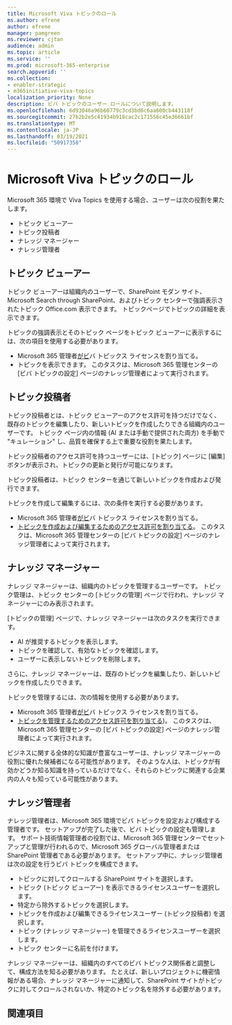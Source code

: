 ```yaml
---
title: Microsoft Viva トピックのロール
ms.author: efrene
author: efrene
manager: pamgreen
ms.reviewer: cjtan
audience: admin
ms.topic: article
ms.service: ''
ms.prod: microsoft-365-enterprise
search.appverid: ''
ms.collection:
- enabler-strategic
- m365initiative-viva-topics
localization_priority: None
description: ビバ トピックのユーザー ロールについて説明します。
ms.openlocfilehash: 6d93046a96b60779c3cd3bd6c6aa600cb443118f
ms.sourcegitcommit: 27b2b2e5c41934b918cac2c171556c45e36661bf
ms.translationtype: MT
ms.contentlocale: ja-JP
ms.lasthandoff: 03/19/2021
ms.locfileid: "50917358"
---
```

# <a name="microsoft-viva-topics-roles"></a>Microsoft Viva トピックのロール 

Microsoft 365 環境で Viva Topics を使用する場合、ユーザーは次の役割を果たします。
-   トピック ビューアー
-   トピック投稿者
-   ナレッジ マネージャー
-   ナレッジ管理者

## <a name="topic-viewer"></a>トピック ビューアー

トピック ビューアーは組織内のユーザーで、SharePoint モダン サイト、Microsoft Search through SharePoint、およびトピック センターで強調表示されたトピック Office.com 表示できます。 トピックページでトピックの詳細を表示できます。 

トピックの強調表示とそのトピック ページをトピック ビューアーに表示するには、次の項目を使用する必要があります。
-   Microsoft 365 管理者[がビ](./set-up-topic-experiences.md#assign-licenses)バ トピックス ライセンスを割り当てる。
-   トピックを表示できます。 このタスクは、Microsoft 365 管理センターの [ビバ トピックの設定] ページのナレッジ管理者によって実行されます。


## <a name="topic-contributors"></a>トピック投稿者

トピック投稿者とは、トピック ビューアーのアクセス許可を持つだけでなく、既存のトピックを編集したり、新しいトピックを作成したりできる組織内のユーザーです。 トピック ページ内の情報 (AI または手動で提供された両方) を手動で "キュレーション" し、品質を確保する上で重要な役割を果たします。

トピック投稿者のアクセス許可を持つユーザーには、[トピック] ページに [編集] ボタンが表示され、トピックの更新と発行が可能になります。

トピック投稿者は、トピック センターを通じて新しいトピックを作成および発行できます。

トピックを作成して編集するには、次の条件を実行する必要があります。

-   Microsoft 365 管理者[がビ](./set-up-topic-experiences.md#assign-licenses)バ トピックス ライセンスを割り当てる。
-   [トピックを作成および編集するためのアクセス許可を割り当てる](./topic-experiences-user-permissions.md#change-who-has-permissions-to-do-tasks-on-the-topic-center)。 このタスクは、Microsoft 365 管理センターの [ビバ トピックの設定] ページのナレッジ管理者によって実行されます。

## <a name="knowledge-managers"></a>ナレッジ マネージャー

ナレッジ マネージャーは、組織内のトピックを管理するユーザーです。  トピック管理は、トピック センターの [トピックの管理] ページで行われ、ナレッジ マネージャーにのみ表示されます。

[トピックの管理] ページで、ナレッジ マネージャーは次のタスクを実行できます。
-   AI が推奨するトピックを表示します。
-   トピックを確認して、有効なトピックを確認します。
-   ユーザーに表示しないトピックを削除します。

さらに、ナレッジ マネージャーは、既存のトピックを編集したり、新しいトピックを作成したりできます。

トピックを管理するには、次の情報を使用する必要があります。
-   Microsoft 365 管理者[がビ](./set-up-topic-experiences.md#assign-licenses)バ トピックス ライセンスを割り当てる。
-   [トピックを管理するためのアクセス許可を割り当てる](./topic-experiences-user-permissions.md#change-who-has-permissions-to-do-tasks-on-the-topic-center))。 このタスクは、Microsoft 365 管理センターの [ビバ トピックの設定] ページのナレッジ管理者によって実行されます。

ビジネスに関する全体的な知識が豊富なユーザーは、ナレッジ マネージャーの役割に優れた候補者になる可能性があります。 そのような人は、トピックが有効かどうか知る知識を持っているだけでなく、それらのトピックに関連する企業内の人々も知っている可能性があります。


## <a name="knowledge-admins"></a>ナレッジ管理者

ナレッジ管理者は、Microsoft 365 環境でビバ トピックを設定および構成する管理者です。 セットアップが完了した後で、ビバ トピックの設定も管理します。 サポート技術情報管理者の役割では、Microsoft 365 管理センターでセットアップと管理が行われるので、Microsoft 365 グローバル管理者または SharePoint 管理者である必要があります。
セットアップ中に、ナレッジ管理者は次の設定を行うビバ トピックを構成できます。

-   トピックに対してクロールする SharePoint サイトを選択します。
-   トピック (トピック ビューアー) を表示できるライセンスユーザーを選択します。
-   特定から除外するトピックを選択します。
-   トピックを作成および編集できるライセンスユーザー (トピック投稿者) を選択します。
-   トピック (ナレッジ マネージャー) を管理できるライセンスユーザーを選択します。
-   トピック センターに名前を付けます。

ナレッジ マネージャーは、組織内のすべてのビバ トピックス関係者と調整して、構成方法を知る必要があります。 たとえば、新しいプロジェクトに機密情報がある場合、ナレッジ マネージャーに通知して、SharePoint サイトがトピックに対してクロールされないか、特定のトピック名を除外する必要があります。


## <a name="see-also"></a>関連項目